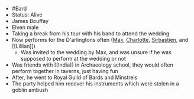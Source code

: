- #Bard
- Status: Alive
- James Bouffay  
- Elven male
- Taking a break from his tour with his band to attend the wedding
- Now performs for the D'arlingtons often ([Max](NPCs/Deceased/Max.md), [Charlotte](NPCs/Living/Charlotte.md), [Sirbastien](NPCs/Living/Sirbastien.md), and [[Lillian]])
	- Was invited to the wedding by Max, and was unsure if he was supposed to perform at the wedding or not
- Was friends with [[India]] in Archaeology school, they would often perform together in taverns, just having fun
- After, he went to Royal Guild of Bards and Minstrels
- The party helped him recover his instruments which were stolen in a goblin ambush